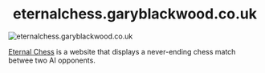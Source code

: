 <h1 align="center">eternalchess.garyblackwood.co.uk</h1>

![eternalchess.garyblackwood.co.uk](https://imgur.com/kSiEIXx.png)

[Eternal Chess](https://eternalchess.garyblackwood.co.uk) is a website that displays a never-ending chess match betwee two AI opponents.
